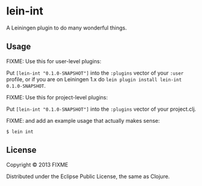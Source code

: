 # lein-int

A Leiningen plugin to do many wonderful things.

## Usage

FIXME: Use this for user-level plugins:

Put `[lein-int "0.1.0-SNAPSHOT"]` into the `:plugins` vector of your
`:user` profile, or if you are on Leiningen 1.x do `lein plugin install
lein-int 0.1.0-SNAPSHOT`.

FIXME: Use this for project-level plugins:

Put `[lein-int "0.1.0-SNAPSHOT"]` into the `:plugins` vector of your project.clj.

FIXME: and add an example usage that actually makes sense:

    $ lein int

## License

Copyright © 2013 FIXME

Distributed under the Eclipse Public License, the same as Clojure.
